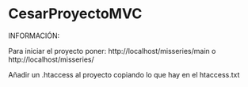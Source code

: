 # CesarProyectoMVC


INFORMACIÓN:

Para iniciar el proyecto poner: http://localhost/misseries/main o http://localhost/misseries/

Añadir un .htaccess al proyecto copiando lo que hay en el htaccess.txt
